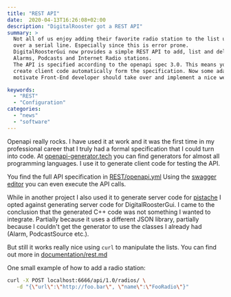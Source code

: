 ```yaml
---
title: "REST API"
date:  2020-04-13T16:26:08+02:00
description: "DigitalRooster got a REST API"
summary: >
  Not all of us enjoy adding their favorite radio station to the list using vi
  over a serial line. Especially since this is error prone.
  DigitalRoosterGui now provides a simple REST API to add, list and delete
  Alarms, Podcasts and Internet Radio stations.
  The API is specified according to the openapi spec 3.0. This means you can
  create client code automatically form the specification. Now some adapt and
  motivate Front-End developer should take over and implement a nice web-gui!

keywords:
  - "REST"
  - "Configuration"
categories:
  - "news"
  - "software"
---
```


Openapi really rocks. I have used it at work and it was the first time in my
professional career that I truly had a formal specification that I could turn
into code. At [openapi-generator.tech](https://openapi-generator.tech/) you can
find generators for almost all programming languages. I use it to generate client
code for testing the API.

You find the full API specification in
[REST/openapi.yml](https://github.com/truschival/DigitalRoosterGui/blob/develop/REST/openapi.yml)
Using the [swagger editor](https://editor.swagger.io/) you can even execute
the API calls.

While in another project I also used it to generate server code for
[pistache](http://pistache.io/) I opted against generating server code for
DigitalRoosterGui. I came to the conclusion that the generated C++ code was not
something I wanted to integrate. Partially because it uses a different JSON
library, partially because I couldn't get the generator to use the classes I
already had (Alarm, PodcastSource etc.).

But still it works really nice using ``curl`` to manipulate the lists. You can
find out more in
[documentation/rest.md](https://github.com/truschival/DigitalRoosterGui/blob/develop/documentation/rest.md)

 One small example of how to add a radio station:
 ``` sh
 curl -X POST localhost:6666/api/1.0/radios/ \
    -d "{\"url\":\"http://foo.bar\", \"name\":\"FooRadio\"}"
 ```
